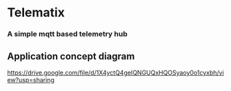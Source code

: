 # Telematix 
### A simple mqtt based telemetry hub

## Application concept diagram
https://drive.google.com/file/d/1X4yctQ4geIQNGUQxHQOSyaoy0o1cyxbh/view?usp=sharing